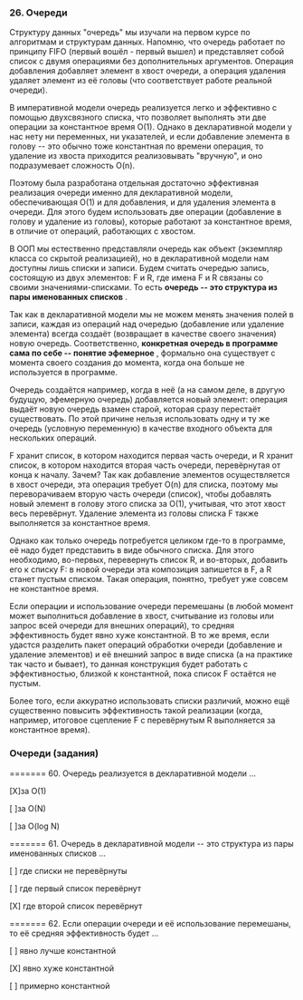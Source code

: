 ### 26. Очереди

Структуру данных "очередь" мы изучали на первом курсе по алгоритмам и структурам данных. Напомню, что очередь работает по принципу FIFO (первый вошёл - первый вышел) и представляет собой список с двумя операциями без дополнительных аргументов. Операция добавления добавляет элемент в хвост очереди, а операция удаления удаляет элемент из её головы (что соответствует работе реальной очереди).

В императивной модели очередь реализуется легко и эффективно с помощью двухсвязного списка, что позволяет выполнять эти две операции за константное время O(1). Однако в декларативной модели у нас нету ни переменных, ни указателей, и если добавление элемента в голову -- это обычно тоже константная по времени операция, то удаление из хвоста приходится реализовывать "вручную", и оно подразумевает сложность O(n).

Поэтому была разработана отдельная достаточно эффективная реализация очереди именно для декларативной модели, обеспечивающая O(1) и для добавления, и для удаления элемента в очереди. Для этого будем использовать две операции (добавление в голову и удаление из головы), которые работают за константное время, в отличие от операций, работающих с хвостом.

В ООП мы естественно представляли очередь как объект (экземпляр класса со скрытой реализацией), но в декларативной модели нам доступны лишь списки и записи. Будем считать очередью запись, состоящую из двух элементов: F и R, где имена F и R связаны со своими значениями-списками. То есть  **очередь -- это структура из пары именованных списков** .

Так как в декларативной модели мы не можем менять значения полей в записи, каждая из операций над очередью (добавление или удаление элемента) всегда создаёт (возвращает в качестве своего значения) новую очередь. Соответственно,  **конкретная очередь в программе сама по себе -- понятие эфемерное** , формально она существует с момента своего создания до момента, когда она больше не используется в программе.

Очередь создаётся например, когда в неё (а на самом деле, в другую будущую, эфемерную очередь) добавляется новый элемент: операция выдаёт новую очередь взамен старой, которая сразу перестаёт существовать. По этой причине нельзя использовать одну и ту же очередь (условную переменную) в качестве входного объекта для нескольких операций.

F хранит список, в котором находится первая часть очереди, и R хранит список, в котором находится вторая часть очереди, перевёрнутая от конца к началу. Зачем? Так как добавление элементов осуществляется в хвост очереди, эта операция требует O(n) для списка, поэтому мы переворачиваем вторую часть очереди (список), чтобы добавлять новый элемент в голову этого списка за O(1), учитывая, что этот хвост весь перевёрнут. Удаление элемента из головы списка F также выполняется за константное время.

Однако как только очередь потребуется целиком где-то в программе, её надо будет представить в виде обычного списка. Для этого необходимо, во-первых, перевернуть список R, и во-вторых, добавить его к списку F: в новой очереди эта композиция запишется в F, а R станет пустым списком. Такая операция, понятно, требует уже совсем не константное время.

Если операции и использование очереди перемешаны (в любой момент может выполниться добавление в хвост, считывание из головы или запрос всей очереди для внешних операций), то средняя эффективность будет явно хуже константной. В то же время, если удастся разделить пакет операций обработки очереди (добавление и удаление элементов) и её внешний запрос в виде списка (а на практике так часто и бывает), то данная конструкция будет работать с эффективностью, близкой к константной, пока список F остаётся не пустым.

Более того, если аккуратно использовать списки различий, можно ещё существенно повысить эффективность такой реализации (когда, например, итоговое сцепление F с перевёрнутым R выполняется за константное время).

### Очереди (задания)

======= 60. Очередь реализуется в декларативной модели ...

[X]за O(1)

[ ]за O(N)

[ ]за O(log N)

======= 61. Очередь в декларативной модели -- это структура из пары именованных списков ...

[ ] где списки не перевёрнуты

[ ] где первый список перевёрнут

[X] где второй список перевёрнут

======= 62. Если операции очереди и её использование перемешаны, то её средняя эффективность будет ...

[ ] явно лучше константной

[X] явно хуже константной

[ ] примерно константной
